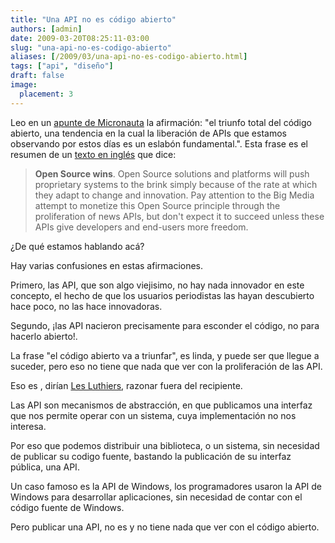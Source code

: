 ```yaml
---
title: "Una API no es código abierto"
authors: [admin]
date: 2009-03-20T08:25:11-03:00
slug: "una-api-no-es-codigo-abierto"
aliases: [/2009/03/una-api-no-es-codigo-abierto.html]
tags: ["api", "diseño"]
draft: false
image:
  placement: 3
---
```

Leo en un [apunte de Micronauta](http://blog.canal.cl/2009/03/y-dale-con-que-va-morir-el-diario.htm)
la afirmación: "el triunfo total del código abierto, una tendencia en
la cual la liberación de APIs que estamos observando por estos días es
un eslabón fundamental.". Esta frase es el resumen de un [texto en
inglés](http://xark.typepad.com/my_weblog/2009/03/news-futures-a-whats-next-overview.html)
que dice:

> **Open Source wins**. Open Source solutions and platforms will push
> proprietary systems to the brink simply because of the rate at which
> they adapt to change and innovation. Pay attention to the Big Media
> attempt to monetize this Open Source principle through the
> proliferation of news APIs, but don't expect it to succeed unless
> these APIs give developers and end-users more freedom.

¿De qué estamos hablando acá?

Hay varias confusiones en estas afirmaciones.

Primero, las API, que son algo viejisimo, no hay nada innovador en este
concepto, el hecho de que los usuarios periodistas las hayan descubierto
hace poco, no las hace innovadoras.

Segundo, ¡las API nacieron precisamente para esconder el código, no para
hacerlo abierto!.

La frase "el código abierto va a triunfar", es linda, y puede ser que
llegue a suceder, pero eso no tiene que nada que ver con la
proliferación de las API.

Eso es , dirían [Les
Luthiers](http://www.youtube.com/watch?v=LWmQXz361dw), razonar fuera del
recipiente.

Las API son mecanismos de abstracción, en que publicamos una interfaz
que nos permite operar con un sistema, cuya implementación no nos
interesa.

Por eso que podemos distribuir una biblioteca, o un sistema, sin
necesidad de publicar su codigo fuente, bastando la publicación de su
interfaz pública, una API.

Un caso famoso es la API de Windows, los programadores usaron la API de
Windows para desarrollar aplicaciones, sin necesidad de contar con el
código fuente de Windows.

Pero publicar una API, no es y no tiene nada que ver con el código
abierto.
